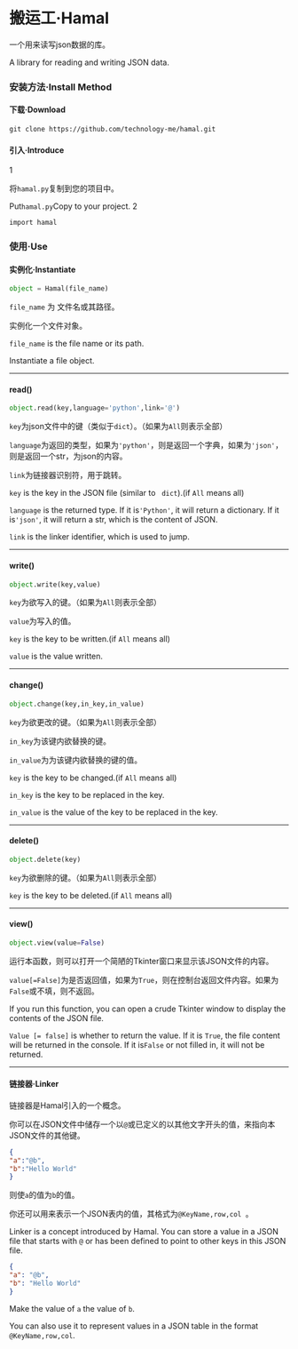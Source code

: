 # 搬运工·Hamal

一个用来读写json数据的库。

A library for reading and writing JSON data.

### 安装方法·Install Method

#### 下载·Download

```git
git clone https://github.com/technology-me/hamal.git
```

#### 引入·Introduce

1

  将`hamal.py`复制到您的项目中。
  
  Put` hamal.py `Copy to your project.
2
  ```
  import hamal
  ```

### 使用·Use

#### 实例化·Instantiate

```python
object = Hamal(file_name)
```

`file_name` 为 文件名或其路径。

实例化一个文件对象。

`file_name` is the file name or its path.

Instantiate a file object.

------

#### read()

```python
object.read(key,language='python',link='@')
```

`key`为json文件中的键（类似于`dict`）。（如果为`All`则表示全部）

`language`为返回的类型，如果为`'python'`，则是返回一个字典，如果为`'json'`，则是返回一个str，为json的内容。

`link`为链接器识别符，用于跳转。

`key` is the key in the JSON file (similar to ` dict`).(if `All` means all)

`language` is the returned type. If it is`'Python'`, it will return a dictionary. If it is`'json'`, it will return a str, which is the content of JSON.

`link` is the linker identifier, which is used to jump.

------
#### write()

```python
object.write(key,value)
```

`key`为欲写入的键。（如果为`All`则表示全部）

`value`为写入的值。

`key` is the key to be written.(if `All` means all)

`value` is the value written.

------
#### change()

```python
object.change(key,in_key,in_value)
```

`key`为欲更改的键。（如果为`All`则表示全部）

`in_key`为该键内欲替换的键。

`in_value`为为该键内欲替换的键的值。

`key` is the key to be changed.(if `All` means all)

`in_key` is the key to be replaced in the key.

`in_value` is the value of the key to be replaced in the key.

------
#### delete()

```python
object.delete(key)
```

`key`为欲删除的键。（如果为`All`则表示全部）

`key` is the key to be deleted.(if `All` means all)

------

#### view()

```python
object.view(value=False)
```

运行本函数，则可以打开一个简陋的Tkinter窗口来显示该JSON文件的内容。

`value[=False]`为是否返回值，如果为`True`，则在控制台返回文件内容。如果为`False`或不填，则不返回。

If you run this function, you can open a crude Tkinter window to display the contents of the JSON file.

`Value [= false]` is whether to return the value. If it is `True`, the file content will be returned in the console. If it is`False` or not filled in, it will not be returned.

------

#### 链接器·Linker

链接器是Hamal引入的一个概念。

你可以在JSON文件中储存一个以`@`或已定义的以其他文字开头的值，来指向本JSON文件的其他键。

```json
{
"a":"@b",
"b":"Hello World"
}
```

则使`a`的值为`b`的值。

你还可以用来表示一个JSON表内的值，其格式为`@KeyName,row,col `。



Linker is a concept introduced by Hamal.
You can store a value in a JSON file that starts with `@` or has been defined to point to other keys in this JSON file.

```json
{
"a": "@b",
"b": "Hello World"
}
```
Make the value of `a` the value of `b`.

You can also use it to represent values in a JSON table in the format `@KeyName,row,col`.